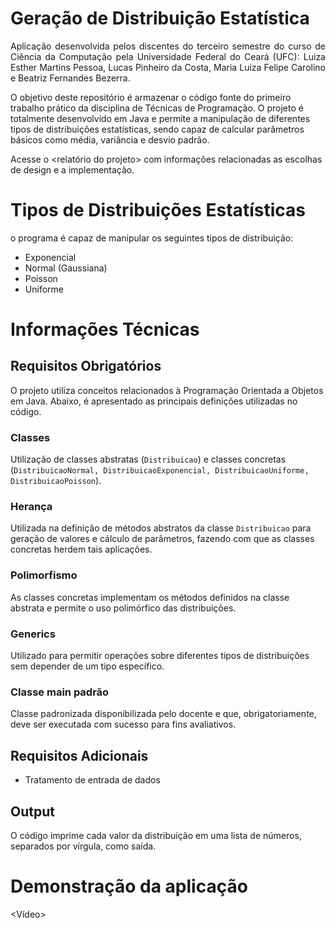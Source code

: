 # Geração de Distribuição Estatística

<p align="justify">
Aplicação desenvolvida pelos discentes do terceiro semestre do curso de Ciência da Computação pela Universidade Federal do Ceará (UFC): Luiza Esther Martins Pessoa, Lucas Pinheiro da Costa, Maria Luiza Felipe Carolino e Beatriz Fernandes Bezerra.

O objetivo deste repositório é armazenar o código fonte do primeiro trabalho prático da disciplina de Técnicas de Programação. O projeto é totalmente desenvolvido em Java e permite a manipulação de diferentes tipos de distribuições estatísticas, sendo capaz de calcular
parâmetros básicos como média, variância e desvio padrão.

Acesse o <relatório do projeto> com informações relacionadas as escolhas de design e a implementação.

# Tipos de Distribuições Estatísticas
o programa é capaz de manipular os seguintes tipos de distribuição:
- Exponencial
- Normal (Gaussiana)
- Poisson
- Uniforme

# Informações Técnicas
## Requisitos Obrigatórios
O projeto utiliza conceitos relacionados à Programação Orientada a Objetos em Java. Abaixo, é apresentado as principais definições utilizadas no código.

### Classes
Utilização de classes abstratas (`Distribuicao`) e classes concretas (`DistribuicaoNormal, DistribuicaoExponencial, DistribuicaoUniforme, DistribuicaoPoisson`).

### Herança
Utilizada na definição de métodos abstratos da classe `Distribuicao` para geração de valores e cálculo de parâmetros, fazendo com que as classes concretas herdem tais aplicações.

### Polimorfismo
As classes concretas implementam os métodos definidos na classe abstrata e permite o uso polimórfico das distribuições.

### Generics
Utilizado para permitir operações sobre diferentes tipos de distribuições sem depender de um tipo específico.

### Classe main padrão
Classe padronizada disponibilizada pelo docente e que, obrigatoriamente, deve ser executada com sucesso para fins avaliativos.

## Requisitos Adicionais
- Tratamento de entrada de dados

## Output
O código imprime cada valor da distribuição em uma lista de números, separados por vírgula, como saída.

# Demonstração da aplicação
<Vídeo>



</p>
